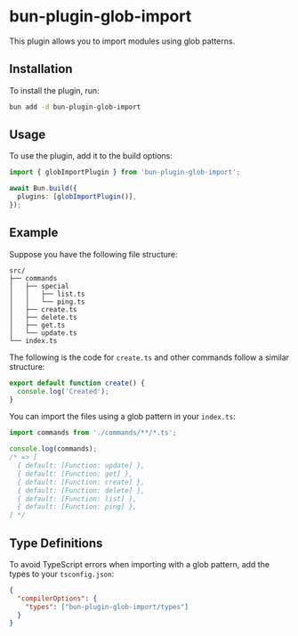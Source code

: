 # bun-plugin-glob-import

This plugin allows you to import modules using glob patterns.

## Installation

To install the plugin, run:

```sh
bun add -d bun-plugin-glob-import
```

## Usage

To use the plugin, add it to the build options:

```ts
import { globImportPlugin } from 'bun-plugin-glob-import';

await Bun.build({
  plugins: [globImportPlugin()],
});
```

## Example

Suppose you have the following file structure:

```
src/
├── commands
│   ├── special
│   │   ├── list.ts
│   │   └── ping.ts
│   ├── create.ts
│   ├── delete.ts
│   ├── get.ts
│   └── update.ts
└── index.ts
```

The following is the code for `create.ts` and other commands follow a similar structure:

```ts
export default function create() {
  console.log('Created');
}
```

You can import the files using a glob pattern in your `index.ts`:

```ts
import commands from './commands/**/*.ts';

console.log(commands);
/* => [
  { default: [Function: update] },
  { default: [Function: get] },
  { default: [Function: create] },
  { default: [Function: delete] },
  { default: [Function: list] },
  { default: [Function: ping] },
] */
```

## Type Definitions

To avoid TypeScript errors when importing with a glob pattern, add the types to your `tsconfig.json`:

```json
{
  "compilerOptions": {
    "types": ["bun-plugin-glob-import/types"]
  }
}
```
